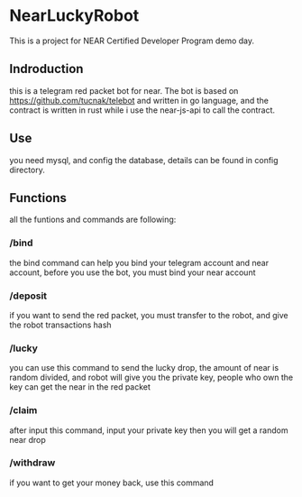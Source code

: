 # NearLuckyRobot
This is a project for NEAR Certified Developer Program demo day.
## Indroduction
this is a telegram red packet bot for near. The bot is based on https://github.com/tucnak/telebot and written in go language, and the contract is written in rust while i use the near-js-api to call the contract.
## Use
you need mysql, and config the database, details can be found in config directory.
## Functions
all the funtions and commands are following:
### /bind
the bind command can help you bind your telegram account and near account, before you use the bot, you must bind your near account
### /deposit
if you want to send the red packet, you must transfer to the robot, and give the robot transactions hash
### /lucky
you can use this command to send the lucky drop, the amount of near is random divided, and robot will give you the private key, people who own the key can get the near in the red packet
### /claim
after input this command, input your private key then you will get a random near drop
### /withdraw
if you want to get your money back, use this command
